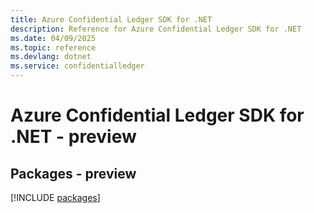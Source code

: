 ```yaml
---
title: Azure Confidential Ledger SDK for .NET
description: Reference for Azure Confidential Ledger SDK for .NET
ms.date: 04/09/2025
ms.topic: reference
ms.devlang: dotnet
ms.service: confidentialledger
---
```

# Azure Confidential Ledger SDK for .NET - preview
## Packages - preview
[!INCLUDE [packages](confidential-ledger-index.md)]
